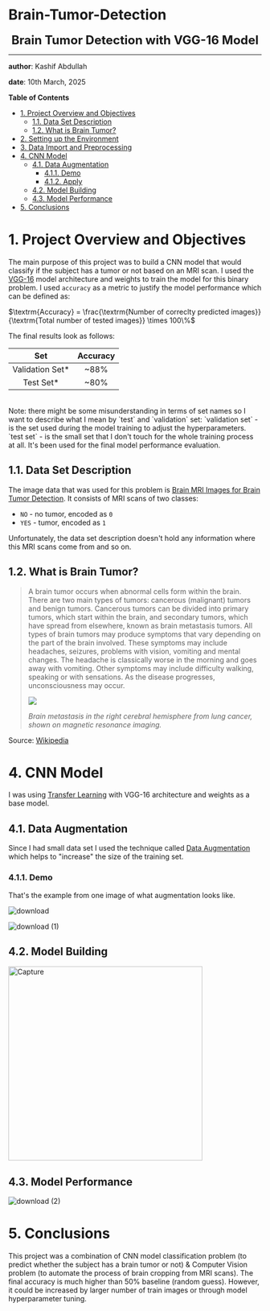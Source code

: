 # Brain-Tumor-Detection

**<center><font size=5>Brain Tumor Detection with VGG-16 Model</font></center>**
***
**author**: Kashif Abdullah

**date**: 10th March, 2025

**Table of Contents**
- <a href='#intro'>1. Project Overview and Objectives</a>
    - <a href='#dataset'>1.1. Data Set Description</a>
    - <a href='#tumor'>1.2. What is Brain Tumor?</a>
- <a href='#env'>2. Setting up the Environment</a>
- <a href='#import'>3. Data Import and Preprocessing</a>
- <a href='#cnn'>4. CNN Model</a>
    - <a href='#aug'>4.1. Data Augmentation</a>
        - <a href='#demo'>4.1.1. Demo</a>
        - <a href='#apply'>4.1.2. Apply</a>
    - <a href='#build'>4.2. Model Building</a>
    - <a href='#perf'>4.3. Model Performance</a>
- <a href='#concl'>5. Conclusions</a>

# <a id='intro'>1. Project Overview and Objectives</a>

The main purpose of this project was to build a CNN model that would classify if the subject has a tumor or not based on an MRI scan. I used the [VGG-16](https://www.kaggle.com/navoneel/brain-mri-images-for-brain-tumor-detection) model architecture and weights to train the model for this binary problem. I used `accuracy` as a metric to justify the model performance which can be defined as:

$\textrm{Accuracy} = \frac{\textrm{Number of correclty predicted images}}{\textrm{Total number of tested images}} \times 100\%$

The final results look as follows:

| Set | Accuracy |
|:-:|:-:|
| Validation Set* | ~88% |
| Test Set* | ~80% |
<br>
Note: there might be some misunderstanding in terms of set names so I want to describe what I mean by `test` and `validation` set:
`validation set` - is the set used during the model training to adjust the hyperparameters. 
`test set` - is the small set that I don't touch for the whole training process at all. It's been used for the final model performance evaluation.

## <a id='dataset'>1.1. Data Set Description</a>

The image data that was used for this problem is [Brain MRI Images for Brain Tumor Detection](https://www.kaggle.com/navoneel/brain-mri-images-for-brain-tumor-detection). It consists of MRI scans of two classes:

* `NO` - no tumor, encoded as `0`
* `YES` - tumor, encoded as `1`

Unfortunately, the data set description doesn't hold any information where this MRI scans come from and so on.

## <a id='tumor'>1.2. What is Brain Tumor?</a>

> A brain tumor occurs when abnormal cells form within the brain. There are two main types of tumors: cancerous (malignant) tumors and benign tumors. Cancerous tumors can be divided into primary tumors, which start within the brain, and secondary tumors, which have spread from elsewhere, known as brain metastasis tumors. All types of brain tumors may produce symptoms that vary depending on the part of the brain involved. These symptoms may include headaches, seizures, problems with vision, vomiting and mental changes. The headache is classically worse in the morning and goes away with vomiting. Other symptoms may include difficulty walking, speaking or with sensations. As the disease progresses, unconsciousness may occur.
>
> ![](https://upload.wikimedia.org/wikipedia/commons/5/5f/Hirnmetastase_MRT-T1_KM.jpg)
>
> *Brain metastasis in the right cerebral hemisphere from lung cancer, shown on magnetic resonance imaging.*

Source: [Wikipedia](https://en.wikipedia.org/wiki/Brain_tumor)

# <a id='cnn'>4. CNN Model</a>

I was using [Transfer Learning](https://towardsdatascience.com/keras-transfer-learning-for-beginners-6c9b8b7143e) with VGG-16 architecture and weights as a base model.

## <a id='aug'>4.1. Data Augmentation</a>

Since I had small data set I used the technique called [Data Augmentation](https://blog.keras.io/building-powerful-image-classification-models-using-very-little-data.html) which helps to "increase" the size of the training set.

### <a id='demo'>4.1.1. Demo</a>

That's the example from one image of what augmentation looks like.

![download](https://github.com/user-attachments/assets/960b50b5-c30e-4a9c-bfd4-ea935b9ea65d)

![download (1)](https://github.com/user-attachments/assets/00763f43-a1f8-4324-a79c-defdf62a7235)


## <a id='build'>4.2. Model Building</a>
<img width="386" alt="Capture" src="https://github.com/user-attachments/assets/a6208b2d-80cb-4c53-970a-e207bc2dcb10" />



## <a id='perf'>4.3. Model Performance</a>
![download (2)](https://github.com/user-attachments/assets/a1052c8d-799a-497e-aeba-976ac2bc400f)



# <a id='concl'>5. Conclusions</a>

This project was a combination of CNN model classification problem (to predict whether the subject has a brain tumor or not) & Computer Vision problem (to automate the process of brain cropping from MRI scans). The final accuracy is much higher than 50% baseline (random guess). However, it could be increased by larger number of train images or through model hyperparameter tuning.
